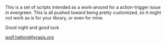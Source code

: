 This is a set of scripts intended as a work-around for a action-trigger issue in evergreen.  This is all pushed toward being pretty customized, so it might not work as is for your library, or even for mine.  

Good night and good luck

wolf.halton@lyrasis.org
